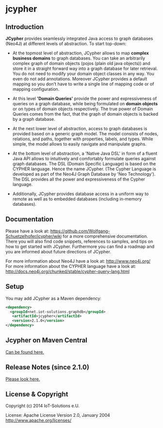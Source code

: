 jcypher
=======

## Introduction

**JCypher** provides seamlessly integrated Java access to graph databases (Neo4J) at different levels of abstraction. 
To start top-down:

- At the topmost level of abstraction, JCypher allows to map **complex business domains** to graph databases.
   You can take an arbitrarily complex graph of domain objects (pojos (plain old java objects)) and store it
   in a straight forward way into a graph database for later retrieval.
   You do not need to modify your domain object classes in any way. You even do not add annotations.
   Moreover JCypher provides a default mapping so you don't have to write a single line of mapping code or of mapping configuration.

- At this level **'Domain Queries'** provide the power and expressiveness of queries on a graph database,
   while being formulated on **domain objects** or on types of domain objects respectively.
   The true power of Domain Queries comes from the fact, that the graph of domain objects is backed by a graph database.

- At the next lower level of abstraction, access to graph databases is provided based on a generic graph model.
  The model consists of nodes, relations, and paths, together with properties, labels, and types.
  While simple, the model allows to easily navigate and manipulate graphs.

- At the bottom level of abstraction, a 'Native Java DSL' in form of a fluent Java API allows to intuitively
  and comfortably formulate queries against graph databases.
  The DSL (Domain Specific Language) is based on the CYPHER language. Hence the name JCypher.
  (The Cypher Language is developed as part of the Neo4J Graph Database by 'Neo Technology').
  The DSL provides all the power and expressiveness of the Cypher language.

- Additionally, JCypher provides database access in a uniform way to remote as well as to embedded databases (including in-memory databases).

## Documentation

Please have a look at: https://github.com/Wolfgang-Schuetzelhofer/jcypher/wiki for a more comprehensive documentation. There you will also find code snippets, references to samples, and tips on how
to get started with JCypher. Furthermore you can find a roadmap and you are informed about future directions of JCypher.

For more information about Neo4J have a look at: http://www.neo4j.org/
</br>For more information about the CYPHER language have a look at: http://docs.neo4j.org/chunked/stable/cypher-query-lang.html

## Setup

You may add JCypher as a Maven dependency:

```xml
<dependency>
  <groupId>net.iot-solutions.graphdb</groupId>
   <artifactId>jcypher</artifactId>
   <version>2.1.0</version>
</dependency>
```
## Jcypher on Maven Central
<a href="http://search.maven.org/#search%7Cgav%7C1%7Cg%3A%22net.iot-solutions.graphdb%22%20AND%20a%3A%22jcypher%22">Can be found here.</a>
## Release Notes (since 2.1.0)
<a href="https://github.com/Wolfgang-Schuetzelhofer/jcypher/blob/master/release_notes.md">Please look here.</a>

## License & Copyright

Copyright (c) 2014 IoT-Solutions e.U.

License:
								Apache License
                           Version 2.0, January 2004
                        http://www.apache.org/licenses/